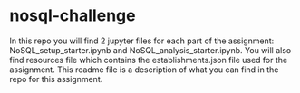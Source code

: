 # nosql-challenge
In this repo you will find 2 jupyter files for each part of the assignment: NoSQL_setup_starter.ipynb and NoSQL_analysis_starter.ipynb. 
You will also find resources file which contains the establishments.json file used for the assignment. 
This readme file is a description of what you can find in the repo for this assignment. 
